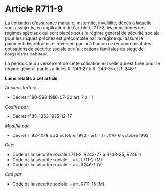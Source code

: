 # Article R711-9

La cotisation d'assurance maladie, maternité, invalidité, décès à laquelle sont assujettis, en application de l'article L.
711-2, les pensionnés des régimes spéciaux qui sont placés sous le régime général de sécurité sociale pour les risques
précités est précomptée par le régime qui assure le paiement des retraites et reversée par lui à l'union de recouvrement des
cotisations de sécurité sociale et d'allocations familiales du siège de l'organisme débiteur.

La périodicité du versement de cette cotisation est celle qui est fixée pour le régime général par les articles R. 243-27 à
R. 243-35 et R. 246-1.

**Liens relatifs à cet article**

_Anciens textes_:

  - Décret n°80-598 1980-07-30 art. 2 al. 1

_Codifié par_:

  - Décret n°85-1353 1985-12-17

_Modifié par_:

  - Décret n°92-1078 du 2 octobre 1992 - art. 1 () JORF 6 octobre 1992

_Cite_:

  - Code de la sécurité sociale L711-2, R243-27 à R243-35, R246-1
  - Code de la sécurité sociale. - art. L711-2 (M)
  - Code de la sécurité sociale. - art. R246-1 (V)

_Cité par_:

  - Code de la sécurité sociale. - art. R711-15 (M)
